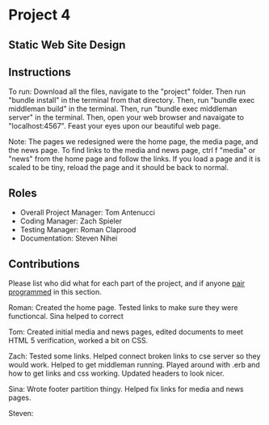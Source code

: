 # Project 4
## Static Web Site Design

## Instructions
To run: Download all the files, navigate to the "project" folder. Then run "bundle install" in the terminal from that directory. Then, run "bundle exec middleman build" in the terminal. Then, run "bundle exec middleman server" in the terminal. Then, open your web browser and navaigate to "localhost:4567". Feast your eyes upon our beautiful web page.

Note: The pages we redesigned were the home page, the media page, and the news page. To find links to the media and news page, ctrl f "media" or "news" from the home page and follow the links. If you load a page and it is scaled to be tiny, reload the page and it should be back to normal.

## Roles
* Overall Project Manager: Tom Antenucci
* Coding Manager:  Zach Spieler
* Testing Manager: Roman Claprood
* Documentation:  Steven Nihei

## Contributions
Please list who did what for each part of the project, and if anyone [pair programmed](http://en.wikipedia.org/wiki/Pair_programming) in this section.

Roman: Created the home page. Tested links to make sure they were functioncal. Sina helped to correct

Tom: Created initial media and news pages, edited documents to meet HTML 5 verification, worked a bit on CSS.

Zach: Tested some links. Helped connect broken links to cse server so they would work. Helped to get middleman running. Played around with .erb and how to get links and css working. Updated headers to look nicer.

Sina: Wrote footer partition thingy. Helped fix links for media and news pages.

Steven: 

